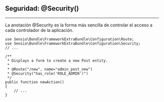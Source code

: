 ## Seguridad: @Security()
-------------------------

La anotación @Security es la forma más sencilla de controlar el acceso a cada controlador de la aplicación.

    use Sensio\Bundle\FrameworkExtraBundle\Configuration\Route;
    use Sensio\Bundle\FrameworkExtraBundle\Configuration\Security;
    // ...

    /**
     * Displays a form to create a new Post entity.
     *
     * @Route("/new", name="admin_post_new")
     * @Security("has_role('ROLE_ADMIN')")
     */
    public function newAction()
    {
        // ...
    }
